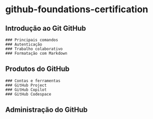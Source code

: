 # github-foundations-certification

  ## Introdução ao Git GitHub
    ### Principais comandos
    ### Autenticação
    ### Trabalho colaborativo
    ### Formatação com Markdown
  
  ## Produtos do GitHub
    ### Contas e ferramentas
    ### GitHub Project
    ### GitHub Copilot
    ### GitHub Codespace
  
  ## Administração do GitHub
